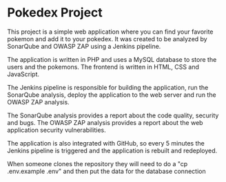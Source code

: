 # Pokedex Project

This project is a simple web application where you can find your favorite pokemon and add it to your pokedex. It was created to be analyzed by SonarQube and OWASP ZAP using a Jenkins pipeline.

The application is written in PHP and uses a MySQL database to store the users and the pokemons. The frontend is written in HTML, CSS and JavaScript.

The Jenkins pipeline is responsible for building the application, run the SonarQube analysis, deploy the application to the web server and run the OWASP ZAP analysis.

The SonarQube analysis provides a report about the code quality, security and bugs. The OWASP ZAP analysis provides a report about the web application security vulnerabilities.

The application is also integrated with GitHub, so every 5 minutes the Jenkins pipeline is triggered and the application is rebuilt and redeployed.


When someone clones the repository they will need to do a "cp .env.example .env" and then put the data for the database connection